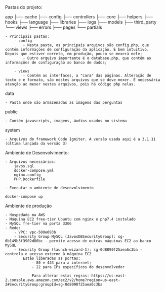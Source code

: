Pastas do projeto:

app
 ├── cache
 ├── config
 ├── controllers
 ├── core
 ├── helpers
 ├── hooks
 ├── language
 ├── libraries
 ├── logs
 ├── models
 ├── third_party
 └── views
     ├── errors
     ├── pages
     └── partials

    - Principais pastas:
        - config
            - Nesta pasta, os principais arquivos são config.php, que contém informações de configuração da aplicação. É bem intuitivo. Depois que estiver correto, em produção, pouco se mexerá nele;
            - Outro arquivo importante é o database.php, que contém as informações de configuração ao banco de dados;

        - views
            - Contém as interfaces, a "cara" das páginas. Alteração de texto e e formato, são nestes arquivos que se deve mexer. É necessária atenção ao mexer nestes arquivos, pois há código php nelas.

data

    - Pasta onde são armazenadas as imagens das perguntas

public

    - Contém javascripts, imagens, áudios usados no sistema

system

    - Arquivos do framework Code Igniter. A versão usada aqui é a 3.1.11 (última lançada da versão 3)


Ambiente de Desenvolvimento:
    
    - Arquivos necessários:
        javos.sql
        docker-compose.yml
        nginx.config
        PHP.Dockerfile

    - Executar o ambiente de desenvolvimento

    docker-compose up


Ambiente de produção

    - Hospedado na AWS
    - Máquina EC2 free-tier Ubuntu com nginx e php7.4 instalado
    - MySQL fre-tier na porta 3306
    - Rede:
        - VPC: vpc-500e693b
        - Security Group MySQL (JavosDBSecurityGroup): sg-0b149b3f3902d86bc - permite acesso de outras máquinas EC2 ao banco MySQL
        - Security Group (launch-wizard-1): sg-0d8090f25aea6c3ba - controla o acesso externo à máquina EC2
            Estão liberadas as portas:
                - 80 e 443 para a internet;
                - 22 para IPs específicos do desenvolvedor

                Para alterar estas regras: https://us-east-2.console.aws.amazon.com/ec2/v2/home?region=us-east-2#SecurityGroup:groupId=sg-0d8090f25aea6c3ba

